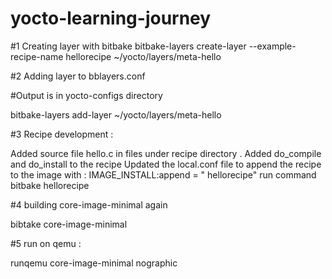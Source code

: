 # yocto-learning-journey

#1 Creating layer with bitbake 
bitbake-layers create-layer --example-recipe-name hellorecipe ~/yocto/layers/meta-hello


#2 Adding layer to bblayers.conf 

#Output is in yocto-configs directory 
 
bitbake-layers add-layer ~/yocto/layers/meta-hello

#3 Recipe development : 

Added source file hello.c in files under recipe directory . 
Added do_compile and do_install to the recipe 
Updated the local.conf file to append the recipe to the image with : 
IMAGE_INSTALL:append = " hellorecipe"
run command bitbake hellorecipe 

#4 building core-image-minimal again 

bibtake core-image-minimal 

#5 run on qemu : 

runqemu core-image-minimal nographic 


 
